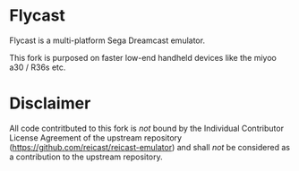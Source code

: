 Flycast
===========
Flycast is a multi-platform Sega Dreamcast emulator.

This fork is purposed on faster low-end handheld devices like the miyoo a30 / R36s etc.

Disclaimer
==========
All code contritbuted to this fork is *not* bound by the Individual Contributor License Agreement of the upstream repository (https://github.com/reicast/reicast-emulator) and shall *not* be considered as a contribution to the upstream repository.

